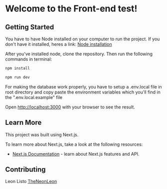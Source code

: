 # Welcome to the Front-end test!

## Getting Started

You have to have Node installed on your computer to run the project. If you don't have it installed, heres a link: [Node installation](https://nodejs.org/en/download/)

After you've installed node, clone the repository. Then run the following commands in terminal: 

```bash
npm install

npm run dev

```
For making the database work properly, you have to setup a .env.local file in root directory and copy paste the environment variables which you'll find in the ".env.local.example" file

Open [http://localhost:3000](http://localhost:3000) with your browser to see the result.

## Learn More

This project was built using Next.js.

To learn more about Next.js, take a look at the following resources:

- [Next.js Documentation](https://nextjs.org/docs) - learn about Next.js features and API.

## Contributing

Leon Listo [TheNeonLeon](https://github.com/TheNeonLeon)
